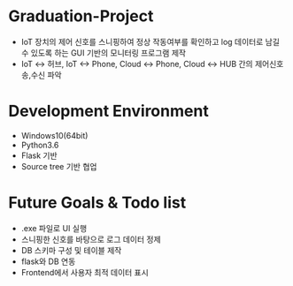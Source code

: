 # Graduation-Project
- IoT 장치의 제어 신호를 스니핑하여 정상 작동여부를 확인하고 log 데이터로 남길 수 있도록 하는 GUI 기반의 모니터링 프로그램 제작
- IoT <-> 허브, IoT <-> Phone, Cloud <-> Phone, Cloud <-> HUB 간의 제어신호 송,수신 파악

# Development Environment
- Windows10(64bit)
- Python3.6
- Flask 기반
- Source tree 기반 협업

# Future Goals & Todo list
- .exe 파일로 UI 실행
- 스니핑한 신호를 바탕으로 로그 데이터 정제
- DB 스키마 구성 및 테이블 제작
- flask와 DB 연동
- Frontend에서 사용자 최적 데이터 표시
